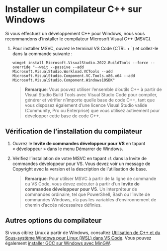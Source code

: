 <h1 data-loc-id="walkthrough.windows.install.compiler">Installer un compilateur C++ sur Windows</h1>
<p data-loc-id="walkthrough.windows.text1">Si vous effectuez un développement C++ pour Windows, nous vous recommandons d’installer le compilateur Microsoft Visual C++ (MSVC).</p>
<ol>
<li><p data-loc-id="walkthrough.windows.text2">Pour installer MSVC, ouvrez le terminal VS Code (CTRL + `) et collez-le dans la commande suivante :
</p><pre><code style="white-space: pre-wrap;">winget install Microsoft.VisualStudio.2022.BuildTools --force --override "--wait --passive --add Microsoft.VisualStudio.Workload.VCTools --add Microsoft.VisualStudio.Component.VC.Tools.x86.x64 --add Microsoft.VisualStudio.Component.Windows10SDK"</code></pre>
</li>
<blockquote>
<p><strong data-loc-id="walkthrough.windows.note1">Remarque</strong>: <span data-loc-id="walkthrough.windows.note1.text">Vous pouvez utiliser l’ensemble d’outils C++ à partir de Visual Studio Build Tools avec Visual Studio Code pour compiler, générer et vérifier n’importe quelle base de code C++, tant que vous disposez également d’une licence Visual Studio valide (Community, Pro ou Enterprise) que vous utilisez activement pour développer cette base de code C++.</span></p>
</blockquote>

</ol>
<h2 data-loc-id="walkthrough.windows.verify.compiler">Vérification de l’installation du compilateur</h2>
<ol>
<li><p data-loc-id="walkthrough.windows.open.command.prompt">Ouvrez le <strong data-loc-id="walkthrough.windows.command.prompt.name1">Invite de commandes développeur pour VS</strong> en tapant «&nbsp;développeur&nbsp;» dans le menu Démarrer de Windows.</p>
</li>
<li><p data-loc-id="walkthrough.windows.check.install">Vérifiez l’installation de votre MSVC en tapant <code>cl</code> dans la Invite de commandes développeur pour VS. Vous devez voir un message de Copyright avec la version et la description de l’utilisation de base.</p>
<blockquote>
<p><strong data-loc-id="walkthrough.windows.note2">Remarque</strong>: <span data-loc-id="walkthrough.windows.note2.text">Pour utiliser MSVC à partir de la ligne de commande ou VS Code, vous devez exécuter à partir d’un <strong data-loc-id="walkthrough.windows.command.prompt.name2">Invite de commandes développeur pour VS</strong>. Un interpréteur de commandes ordinaire, tel que <span>PowerShell</span>, <span>Bash</span> ou l’invite de commandes Windows, n’a pas les variables d’environnement de chemin d’accès nécessaires définies.</span></p>
</blockquote>
</li>
</ol>
<h2 data-loc-id="walkthrough.windows.other.compilers">Autres options du compilateur</h2>
<p data-loc-id="walkthrough.windows.text3">Si vous ciblez Linux à partir de Windows, consultez <a href="https://code.visualstudio.com/docs/cpp/config-wsl" data-loc-id="walkthrough.windows.link.title1">Utilisation de C++ et du Sous-système Windows pour Linux (WSL) dans VS Code</a>. Vous pouvez également <a href="https://code.visualstudio.com/docs/cpp/config-mingw" data-loc-id="walkthrough.windows.link.title2">installer GCC sur Windows avec MinGW</a>.</p>